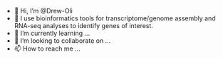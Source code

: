 - 👋 Hi, I’m @Drew-Oli
- 👀 I use bioinformatics tools for transcriptome/genome assembly and RNA-seq analyses to identify genes of interest.
- 🌱 I’m currently learning ...
- 💞️ I’m looking to collaborate on ...
- 📫 How to reach me ...

<!---
Drew-Oli/Drew-Oli is a ✨ special ✨ repository because its `README.md` (this file) appears on your GitHub profile.
You can click the Preview link to take a look at your changes.
--->
